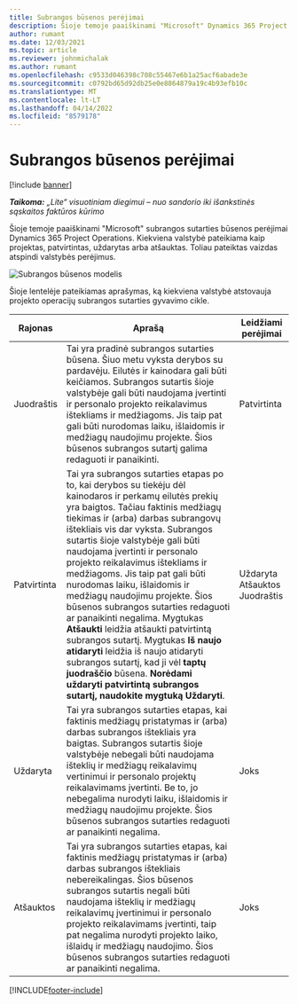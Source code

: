 ```yaml
---
title: Subrangos būsenos perėjimai
description: Šioje temoje paaiškinami "Microsoft" Dynamics 365 Project Operations subrangos sutarties būsenos perėjimai, kai sudaroma, vykdoma ir uždaroma subrangos sutartis.
author: rumant
ms.date: 12/03/2021
ms.topic: article
ms.reviewer: johnmichalak
ms.author: rumant
ms.openlocfilehash: c9533d046398c708c55467e6b1a25acf6abade3e
ms.sourcegitcommit: c0792bd65d92db25e0e8864879a19c4b93efb10c
ms.translationtype: MT
ms.contentlocale: lt-LT
ms.lasthandoff: 04/14/2022
ms.locfileid: "8579178"
---
```

# <a name="state-transitions-on-a-subcontract"></a>Subrangos būsenos perėjimai 

[!include [banner](../../includes/dataverse-preview.md)]

_**Taikoma:** „Lite“ visuotiniam diegimui – nuo sandorio iki išankstinės sąskaitos faktūros kūrimo_

Šioje temoje paaiškinami "Microsoft" subrangos sutarties būsenos perėjimai Dynamics 365 Project Operations. Kiekviena valstybė pateikiama kaip projektas, patvirtintas, uždarytas arba atšauktas. Toliau pateiktas vaizdas atspindi valstybės perėjimus.

![Subrangos būsenos modelis](../media/SubconStates.png)  

Šioje lentelėje pateikiamas aprašymas, ką kiekviena valstybė atstovauja projekto operacijų subrangos sutarties gyvavimo cikle.

| Rajonas | Aprašą | Leidžiami perėjimai |
| --- | --- | --- |
| Juodraštis | Tai yra pradinė subrangos sutarties būsena. Šiuo metu vyksta derybos su pardavėju. Eilutės ir kainodara gali būti keičiamos. Subrangos sutartis šioje valstybėje gali būti naudojama įvertinti ir personalo projekto reikalavimus ištekliams ir medžiagoms. Jis taip pat gali būti nurodomas laiku, išlaidomis ir medžiagų naudojimu projekte. Šios būsenos subrangos sutartį galima redaguoti ir panaikinti. | Patvirtinta |
| Patvirtinta | Tai yra subrangos sutarties etapas po to, kai derybos su tiekėju dėl kainodaros ir perkamų eilutės prekių yra baigtos. Tačiau faktinis medžiagų tiekimas ir (arba) darbas subrangovų ištekliais vis dar vyksta. Subrangos sutartis šioje valstybėje gali būti naudojama įvertinti ir personalo projekto reikalavimus ištekliams ir medžiagoms. Jis taip pat gali būti nurodomas laiku, išlaidomis ir medžiagų naudojimu projekte. Šios būsenos subrangos sutarties redaguoti ar panaikinti negalima. Mygtukas **Atšaukti** leidžia atšaukti patvirtintą subrangos sutartį. Mygtukas **Iš naujo atidaryti** leidžia iš naujo atidaryti subrangos sutartį, kad ji vėl **taptų juodraščio** būsena. **Norėdami uždaryti patvirtintą subrangos sutartį, naudokite mygtuką Uždaryti**. | Uždaryta <br> Atšauktos <br> Juodraštis |
| Uždaryta | Tai yra subrangos sutarties etapas, kai faktinis medžiagų pristatymas ir (arba) darbas subrangos ištekliais yra baigtas. Subrangos sutartis šioje valstybėje nebegali būti naudojama išteklių ir medžiagų reikalavimų vertinimui ir personalo projektų reikalavimams įvertinti. Be to, jo nebegalima nurodyti laiku, išlaidomis ir medžiagų naudojimu projekte. Šios būsenos subrangos sutarties redaguoti ar panaikinti negalima. | Joks |
| Atšauktos | Tai yra subrangos sutarties etapas, kai faktinis medžiagų pristatymas ir (arba) darbas subrangos ištekliais nebereikalingas. Šios būsenos subrangos sutartis negali būti naudojama išteklių ir medžiagų reikalavimų įvertinimui ir personalo projekto reikalavimams įvertinti, taip pat negalima nurodyti projekto laiko, išlaidų ir medžiagų naudojimo. Šios būsenos subrangos sutarties redaguoti ar panaikinti negalima. | Joks |


[!INCLUDE[footer-include](../../includes/footer-banner.md)]
